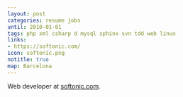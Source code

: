 ```yaml
---
layout: post
categories: resume jobs
until: 2010-01-01
tags: php xml csharp d mysql sphinx svn tdd web linux
links:
- https://softonic.com/
icon: softonic.png
notitle: true
map: Barcelona
---
```


Web developer at [softonic.com](http://softonic.com/).
